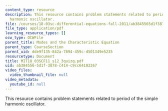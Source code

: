 ```yaml
---
content_type: resource
description: This resource contains problem statements related to period of the simple
  harmonic oscillator.
file: /courses/18-03sc-differential-equations-fall-2011/ab3845565d1f3878c414c9cc64102267_MIT18_03SCF11_s12_3quizq.pdf
file_type: application/pdf
learning_resource_types: []
ocw_type: OCWFile
parent_title: Modes and the Characteristic Equation
parent_type: CourseSection
parent_uid: dde9f135-842a-7894-459c-d501349e5235
resourcetype: Document
title: MIT18_03SCF11_s12_3quizq.pdf
uid: ab384556-5d1f-3878-c414-c9cc64102267
video_files:
  video_thumbnail_file: null
video_metadata:
  youtube_id: null
---
```

This resource contains problem statements related to period of the simple harmonic oscillator.